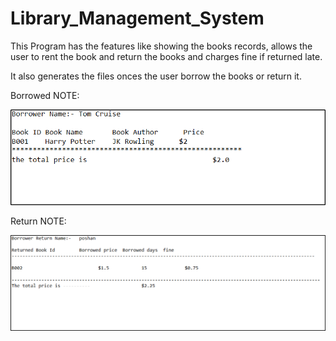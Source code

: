 # Library_Management_System

This Program has the features like  showing the books records, allows the user to rent the book and return the books and charges 
fine if returned late.

It also generates the files onces the user borrow the books or return it.

Borrowed NOTE:

![](images/borrower.png)

Return NOTE:

![](images/return.png)
